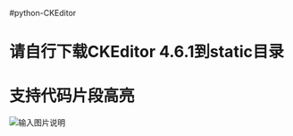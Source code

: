 #python-CKEditor

# 请自行下载CKEditor 4.6.1到static目录
# 支持代码片段高亮
![输入图片说明](http://git.oschina.net/uploads/images/2016/1226/001618_bc15022e_1094337.jpeg "在这里输入图片标题")